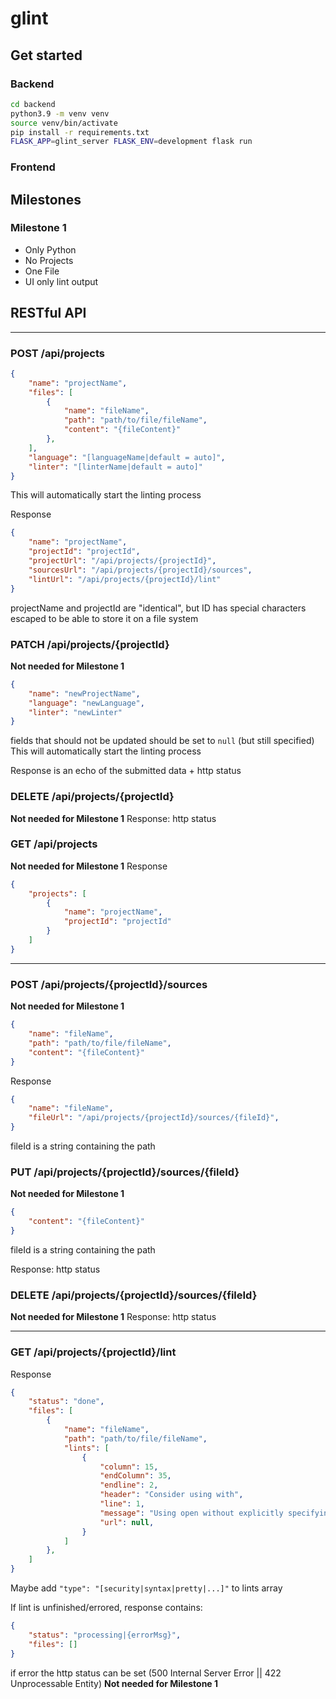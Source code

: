 # glint

## Get started

### Backend

```bash
cd backend
python3.9 -m venv venv
source venv/bin/activate
pip install -r requirements.txt
FLASK_APP=glint_server FLASK_ENV=development flask run
```

### Frontend

## Milestones

### Milestone 1

- Only Python
- No Projects
- One File
- UI only lint output

## RESTful API

-----

### POST /api/projects
```json
{
    "name": "projectName",
    "files": [
        {
            "name": "fileName",
            "path": "path/to/file/fileName",
            "content": "{fileContent}"
        },
    ],
    "language": "[languageName|default = auto]",
    "linter": "[linterName|default = auto]"
}
```
This will automatically start the linting process

Response
```json
{
    "name": "projectName",
    "projectId": "projectId",
    "projectUrl": "/api/projects/{projectId}",
    "sourcesUrl": "/api/projects/{projectId}/sources",
    "lintUrl": "/api/projects/{projectId}/lint"
}
```
projectName and projectId are "identical", but ID has special characters escaped to be able to store it on a file system

### PATCH /api/projects/{projectId}
**Not needed for Milestone 1**
```json
{
    "name": "newProjectName",
    "language": "newLanguage",
    "linter": "newLinter"
}
```
fields that should not be updated should be set to `null` (but still specified)
This will automatically start the linting process

Response is an echo of the submitted data + http status

### DELETE /api/projects/{projectId}
**Not needed for Milestone 1**
Response: http status

### GET /api/projects
**Not needed for Milestone 1**
Response
```json
{
    "projects": [
        {
            "name": "projectName",
            "projectId": "projectId"
        }
    ]
}
```

-----

### POST /api/projects/{projectId}/sources
**Not needed for Milestone 1**
```json
{
    "name": "fileName",
    "path": "path/to/file/fileName",
    "content": "{fileContent}"
}
```

Response
```json
{
    "name": "fileName",
    "fileUrl": "/api/projects/{projectId}/sources/{fileId}",
}
```
fileId is a string containing the path

### PUT /api/projects/{projectId}/sources/{fileId}
**Not needed for Milestone 1**
```json
{
    "content": "{fileContent}"
}
```
fileId is a string containing the path

Response: http status

### DELETE /api/projects/{projectId}/sources/{fileId}
**Not needed for Milestone 1**
Response: http status

-----

### GET /api/projects/{projectId}/lint
Response
```json
{
    "status": "done",
    "files": [
        {
            "name": "fileName",
            "path": "path/to/file/fileName",
            "lints": [
                {
                    "column": 15,
                    "endColumn": 35,
                    "endline": 2,
                    "header": "Consider using with",
                    "line": 1,
                    "message": "Using open without explicitly specifying an encoding",
                    "url": null,
                }
            ]
        },
    ]
}
```
Maybe add `"type": "[security|syntax|pretty|...]"` to lints array

If lint is unfinished/errored, response contains:
```json
{
    "status": "processing|{errorMsg}",
    "files": []
}
```

if error the http status can be set (500 Internal Server Error || 422 Unprocessable Entity)
**Not needed for Milestone 1**
